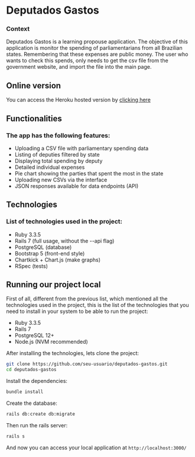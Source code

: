 # Deputados Gastos

### Context

Deputados Gastos is a learning propouse application. The objective of this application is monitor the spending of parliamentarians from all Brazilian states. Remembering that these expenses are public money. The user who wants to check this spends, only needs to get the csv file from the government website, and import the file into the main page.

## Online version

You can access the Heroku hosted version by [clicking here](https://deputados-gastos-99f3d7eec48d.herokuapp.com/)

## Functionalities

### The app has the following features:

* Uploading a CSV file with parliamentary spending data
* Listing of deputies filtered by state
* Displaying total spending by deputy
* Detailed individual expenses
* Pie chart showing the parties that spent the most in the state
* Uploading new CSVs via the interface
* JSON responses available for data endpoints (API)

## Technologies

### List of technologies used in the project:

* Ruby 3.3.5
* Rails 7 (full usage, without the --api flag)
* PostgreSQL (database)
* Bootstrap 5 (front-end style)
* Chartkick + Chart.js (make graphs)
* RSpec (tests)


## Running our project local

First of all, different from the previous list, which mentioned all the technologies used in the project, this is the list of the technologies that you need to install in your system to be able to run the project:

* Ruby 3.3.5
* Rails 7
* PostgreSQL 12+
* Node.js (NVM recommended)

After installing the technologies, lets clone the project:

```bash
git clone https://github.com/seu-usuario/deputados-gastos.git
cd deputados-gastos
```

Install the dependencies:

```bash
bundle install
```

Create the database:

```bash
rails db:create db:migrate
```

Then run the rails server:

```bash
rails s
```

And now you can access your local application at `http://localhost:3000/`